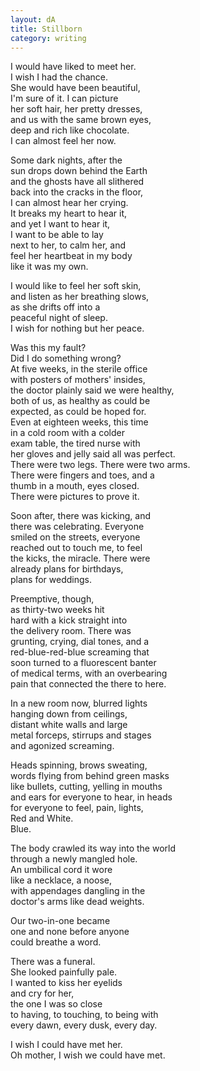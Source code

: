 ```yaml
---
layout: dA
title: Stillborn
category: writing
---
```


I would have liked to meet her. <br />
I wish I had the chance. <br />
She would have been beautiful, <br />
I'm sure of it.  I can picture <br />
her soft hair, her pretty dresses, <br />
and us with the same brown eyes, <br />
deep and rich like chocolate. <br />
I can almost feel her now.

Some dark nights, after the <br />
sun drops down behind the Earth <br />
and the ghosts have all slithered <br />
back into the cracks in the floor, <br />
I can almost hear her crying. <br />
It breaks my heart to hear it, <br />
and yet I want to hear it, <br />
I want to be able to lay <br />
next to her, to calm her, and <br />
feel her heartbeat in my body <br />
like it was my own.

I would like to feel her soft skin, <br />
and listen as her breathing slows, <br />
as she drifts off into a <br />
peaceful night of sleep. <br />
I wish for nothing but her peace.

Was this my fault? <br />
Did I do something wrong? <br />
At five weeks, in the sterile office <br />
with posters of mothers' insides, <br />
the doctor plainly said we were healthy, <br />
both of us, as healthy as could be <br />
expected, as could be hoped for. <br />
Even at eighteen weeks, this time <br />
in a cold room with a colder <br />
exam table, the tired nurse with <br />
her gloves and jelly said all was perfect. <br />
There were two legs.  There were two arms. <br />
There were fingers and toes, and a <br />
thumb in a mouth, eyes closed. <br />
There were pictures to prove it.

Soon after, there was kicking, and <br />
there was celebrating.  Everyone <br />
smiled on the streets, everyone <br />
reached out to touch me, to feel <br />
the kicks, the miracle. There were <br />
already plans for birthdays, <br />
plans for weddings.  

Preemptive, though, <br />
as thirty-two weeks hit <br />
hard with a kick straight into <br />
the delivery room.  There was <br />
grunting, crying, dial tones, and a <br />
red-blue-red-blue screaming that <br />
soon turned to a fluorescent banter <br />
of medical terms, with an overbearing <br />
pain that connected the there to here.

In a new room now, blurred lights <br />
hanging down from ceilings, <br />
distant white walls and large <br />
metal forceps, stirrups and stages <br />
and agonized screaming.

Heads spinning, brows sweating, <br />
words flying from behind green masks <br />
like bullets, cutting, yelling in mouths <br />
and ears for everyone to hear, in heads <br />
for everyone to feel, pain, lights, <br />
Red and White. <br />
Blue.

The body crawled its way into the world <br />
through a newly mangled hole. <br />
An umbilical cord it wore <br />
like a necklace, a noose, <br />
with appendages dangling in the <br />
doctor's arms like dead weights.

Our two-in-one became <br />
one and none before anyone <br />
could breathe a word.

There was a funeral. <br />
She looked painfully pale. <br />
I wanted to kiss her eyelids <br />
and cry for her, <br />
the one I was so close <br />
to having, to touching, to being with <br />
every dawn, every dusk, every day.

I wish I could have met her. <br />
Oh mother, I wish we could have met. 
